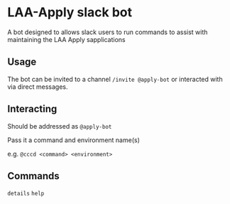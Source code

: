 # LAA-Apply slack bot

A bot designed to allows slack users to run commands to assist with maintaining the LAA Apply sapplications

## Usage
The bot can be invited to a channel `/invite @apply-bot` or interacted with via direct messages.

## Interacting
Should be addressed as `@apply-bot` 

Pass it a command and environment name(s)

e.g. `@cccd <command> <environment>`

## Commands
`details`
`help`
